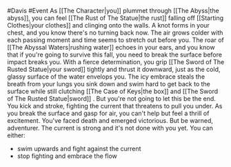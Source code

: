 #Davis #Event 
As [[The Character|you]] plummet through [[The Abyss|the abyss]], you can feel [[The Rust of The Statue|the rust]] falling off [[Starting Clothes|your clothes]] and clinging onto the walls. A knot forms in your chest, and you know there's no turning back now. The air grows colder with each passing moment and time seems to stretch out before you. The roar of [[The Abyssal Waters|rushing water]] echoes in your ears, and you know that if you're going to survive this fall, you need to break the surface before impact breaks you. With a fierce determination, you grip [[The Sword of The Rusted Statue|your sword]] tightly and thrust it downward, just as the cold, glassy surface of the water envelops you. The icy embrace steals the breath from your lungs you sink down and swim hard to get back to the surface while still clutching [[The Case of Keys|the box]] and [[The Sword of The Rusted Statue|sword]] . But you're not going to let this be the end. You kick and stroke, fighting the current that threatens to pull you under. As you break the surface and gasp for air, you can't help but feel a thrill of excitement. You've faced death and emerged victorious. But be warned, adventurer. The current is strong and it's not done with you yet. You can either:
- swim upwards and fight against the current
- stop fighting and embrace the flow